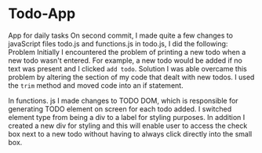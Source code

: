 # Todo-App
App for daily tasks
On second commit, I made quite a few changes to javaScript files todo.js and functions.js
in todo.js, I did the following:
Problem
Initially I encountered the problem of printing a new todo when a new todo wasn't entered. For example, a new todo would be 
added if no text was present and I clicked `add todo`. 
Solution
I was able overcame this problem by altering the section of my code that dealt with new todos. I used the `trim` method and moved code
into an if statement.

In functions. js I made changes to TODO DOM, which is responsible for generating TODO element on screen for each todo added. 
I switched element type from being a div to a label for styling purposes. In addition I created a new div for styling and this will enable user to access the check box next to a new todo without having to always click directly into the small box.
